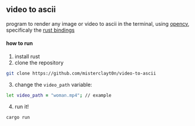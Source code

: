 ## video to ascii
program to render any image or video to ascii in the terminal, using [opencv](https://opencv.org/), specificaly the [rust bindings](https://github.com/twistedfall/opencv-rust)

#### how to run
1. install rust
2. clone the repository

```zsh
git clone https://github.com/misterclayt0n/video-to-ascii
```

3. change the `video_path` variable:

```zsh
let video_path = "woman.mp4"; // example
```

4. run it!

```zsh
cargo run
```
